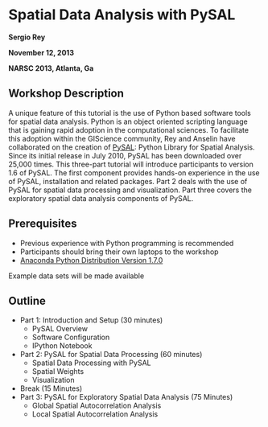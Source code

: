# Spatial Data Analysis with PySAL

**Sergio Rey**

**November 12, 2013**

**NARSC 2013, Atlanta, Ga**

## Workshop Description

A unique feature of this tutorial is the use of Python based software tools for spatial data analysis. Python is an object oriented scripting language that is gaining rapid adoption in the computational sciences. To facilitate this adoption within the GIScience community, Rey and Anselin have collaborated on the creation of [PySAL][PySAL]: Python Library for Spatial Analysis. Since its initial release in July 2010, PySAL has been downloaded over 25,000 times. This three-part tutorial will introduce participants to version 1.6 of PySAL. The first component provides hands-on experience in the use of PySAL, installation and related packages. Part 2 deals with the use of PySAL for spatial data processing and visualization. Part three covers the exploratory spatial data analysis components of PySAL.

## Prerequisites

- Previous experience with Python programming is recommended
- Participants should bring their own laptops to the workshop
- [Anaconda Python Distribution Version 1.7.0][Anaconda]

Example data sets will be made available

## Outline

- Part  1: Introduction and Setup (30 minutes)
	- PySAL Overview
	- Software Configuration
	- IPython Notebook
- Part  2: PySAL for Spatial Data Processing (60 minutes)
	- Spatial Data Processing with PySAL
	- Spatial Weights
	- Visualization
- Break (15 Minutes)
- Part  3: PySAL for Exploratory Spatial Data Analysis (75 Minutes)
	- Global Spatial Autocorrelation Analysis
	- Local Spatial Autocorrelation Analysis

[PySAL]: http://pysal.org
[GeoDaSpace]: https://geodacenter.asu.edu/geodaspace-mode
[Anaconda]: http://continuum.io/downloads.html
